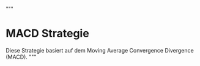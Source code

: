 """
# MACD Strategie
Diese Strategie basiert auf dem Moving Average Convergence Divergence (MACD).
"""